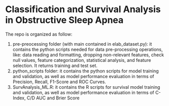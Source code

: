# Classification and Survival Analysis in Obstructive Sleep Apnea
The repo is organized as follow:
  1. pre-preocessing folder (with main contained in elab_dataset.py): it contains the python scripts needed for data pre-processing operations, like: data reading and formatting, dropping non-relevant features, check null values, 
feature categorization, statistical analysis, and feature selection. It returns training and test set.
  2. python_scripts folder: it contains the python scripts for model training and validation, as well as model performance evaluation in terms of Precision, Recall, F1-Score and ROC Curves.
  3. SurvAnalysis_ML.R: it contains the R scripts for survival model training and validation, as well as model performance evaluation in terms of C-Index, C/D AUC and Brier Score

